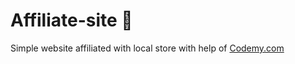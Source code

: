 # Affiliate-site :money_mouth_face:                                                                                                                                                                                                                                                                                                         
Simple website affiliated with local store
 with help of <a href="http://johnelder.com/">Codemy.com</a>
